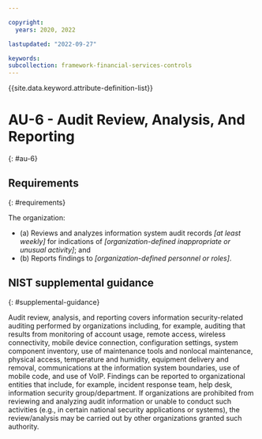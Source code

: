```yaml
---

copyright:
  years: 2020, 2022

lastupdated: "2022-09-27"

keywords: 
subcollection: framework-financial-services-controls
---
```


{{site.data.keyword.attribute-definition-list}}

         
# AU-6 - Audit Review, Analysis, And Reporting
{: #au-6}

## Requirements
{: #requirements}

The organization:

- (a) Reviews and analyzes information system audit records _[at least weekly]_ for indications of _[organization-defined inappropriate or unusual activity]_; and
- (b) Reports findings to _[organization-defined personnel or roles]_.

## NIST supplemental guidance
{: #supplemental-guidance}

Audit review, analysis, and reporting covers information security-related auditing performed by organizations including, for example, auditing that results from monitoring of account usage, remote access, wireless connectivity, mobile device connection, configuration settings, system component inventory, use of maintenance tools and nonlocal maintenance, physical access, temperature and humidity, equipment delivery and removal, communications at the information system boundaries, use of mobile code, and use of VoIP. Findings can be reported to organizational entities that include, for example, incident response team, help desk, information security group/department. If organizations are prohibited from reviewing and analyzing audit information or unable to conduct such activities (e.g., in certain national security applications or systems), the review/analysis may be carried out by other organizations granted such authority.



